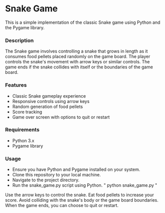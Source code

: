 # Snake Game
This is a simple implementation of the classic Snake game using Python and the Pygame library.

### Description
The Snake game involves controlling a snake that grows in length as it consumes food pellets placed randomly on the game board. The player controls the snake's movement with arrow keys or similar controls. The game ends if the snake collides with itself or the boundaries of the game board.

### Features
* Classic Snake gameplay experience
* Responsive controls using arrow keys
* Random generation of food pellets
* Score tracking
* Game over screen with options to quit or restart
  
### Requirements
* Python 3.x
* Pygame library
  
### Usage
* Ensure you have Python and Pygame installed on your system.
* Clone this repository to your local machine.
* Navigate to the project directory.
* Run the snake_game.py script using Python.
   " python snake_game.py "

  
Use the arrow keys to control the snake.
Eat food pellets to increase your score.
Avoid colliding with the snake's body or the game board boundaries.
When the game ends, you can choose to quit or restart.
